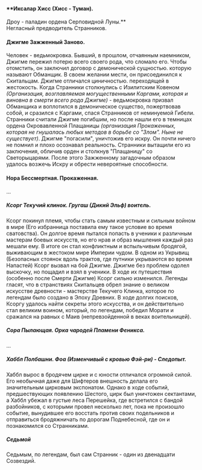 #### **Иксалар Хисс (Хисс - Туман). 
Дроу - паладин ордена Серповидной Луны.**  
Негласный предводитель Странников. 

#### **Джигме Зажженный Заново.** 
Человек - ведьмокровка. 
Бывший, в прошлом,  отчаянным наемником, Джигме пережил потерю всего своего рода, что сломало его. Чтобы отомстить, он заключил договор с демонической сущностью. которую называют Обманщик. В своем желании мести, он присоединился к Скитальцам. Джигме отличался циничностью. переходящей в жестокость. Когда Странники столкнулись с Изилитским Ковеном *(Организация, возглавляемая могущественными Каргами, которая и виновна в смерти всего рода Джигме)* - ведьмокровка призвал Обманщика и воплотился в демоническое существо, пожертвовав собой, и сразился с Каргами, спася Странников от неминуемой Гибели. 
Странники считали Джигме погибшим, но после нашли его в темницах ордена Окровавленной Плащаницы *(организация Прокаженных, которая не гнушалась любых методов в борьбе со "Злом". Ныне не существует)*. Джигме "погасили", уничтожив его искру. Он почти ничего не помнил и плохо осознавал реальность. 
Странники вытащили его из заключения, обличив орден и столкнув "Плащаницу" со Светорыцарями. После этого Зажженному загадочным образом удалось возжечь Искру и обрести невероятные способности.

#### **Нора Бессмертная. Прокаженная.**       
...

##### **Ксорг Текучий клинок. Гругаш (Дикий Эльф) воитель.**
Ксорг покинул племя, чтобы стать самым известным и сильным войном в мире (Его избранница поставила ему такое условие во время сватовства). Он долгое время пытался попасть в ученики к различным мастерам боевых искусств, но его нрав и образ мышления каждый раз мешали ему. В итоге он стал конфликтным и вспыльчивым бродягой, выживающим в жестоком мире Империи чудом. В одном из Укрывищ (Безопасных стоянок вдоль трактов, где путники укрываются во время Напастей)  Ксорг вызвал на бой Джигме. Джигме без проблем одолел выскочку, но пощадил и взял в ученики. В ходе их путешествия (особенно после Смерти Джигме) Ксорг сильно изменился. 
Легенды гласят, что в странствиях Скитальцев обрел знание о великом искусстве древности - мастерстве Текучего Клинка, которое по легендам было создано в Эпоху Древних. В ходе долгих поисков, Ксоргу удалось найти секреты этого искусства, и он действительно стал великим воином, который, по легендам, победил Морати и сражался на равных с Маив (непревзойденной в веках воительницей). 

##### Сора Пылающая. Орка чародей Пламени Феникса.
...

##### **Хаббл Полбашни. Фоа (Изменчивый с кровью Фэй-ри) - Следопыт.** 
Хаббл вырос в бродячем цирке и с юности отличался огромной силой. Его необычная даже для Шифтеров внешность делала его значительным цирковым экспонатом. Однако в ходе событий, предшествующих появлению Шестого, цирк был уничтожен сектантами, а Хаббл убежал в густые леса Перешейка, где встретился с бандой разбойников, с которыми провел несколько лет, пока не произошло событие, вынудившее его восстать против своих подельников и отправиться бродяжничать по дорогам Поднебесной, где он и познакомился со Странниками. 

##### Седьмой
Седьмым, по легендам, был сам Странник - один из двенадцати Созвездий. 